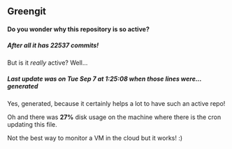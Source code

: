 ## Greengit

#### Do you wonder why this repository is so active?

##### After all it has 22537 commits!

But is it *really* active? Well...

##### Last update was on Tue Sep 7 at 1:25:08 when those lines were... generated

Yes, generated, because it certainly helps a lot to have such an active repo!

Oh and there was **27%** disk usage on the machine
where there is the cron updating this file.

Not the best way to monitor a VM in the cloud but it works! :)
